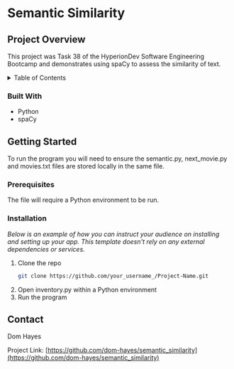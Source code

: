 # Semantic Similarity

## Project Overview

This project was Task 38 of the HyperionDev Software Engineering Bootcamp 
and demonstrates using spaCy to assess the similarity of text.

<details>
  <summary>Table of Contents</summary>
  <ol>
    <li><a href="#about-the-project">About The Project</a></li>
    <li><a href="#built-with">Built With</a></li>
    <li><a href="#prerequisites">Prerequisites</a></li>
    <li><a href="#installation">Installation</a></li>
    <li><a href="#contact">Contact</a></li>
  </ol>
</details>

### Built With

* Python
* spaCy

## Getting Started

To run the program you will need to ensure the semantic.py, next_movie.py and movies.txt files are stored locally in the same file.

### Prerequisites

The file will require a Python environment to be run.

### Installation

_Below is an example of how you can instruct your audience on installing and setting up your app. 
This template doesn't rely on any external dependencies or services._

1. Clone the repo
   ```sh
   git clone https://github.com/your_username_/Project-Name.git
   ```
2. Open inventory.py within a Python environment
3. Run the program


## Contact

Dom Hayes

Project Link: [https://github.com/dom-hayes/semantic_similarity](https://github.com/dom-hayes/semantic_similarity)

